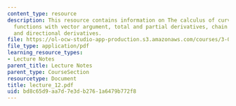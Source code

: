 ```yaml
---
content_type: resource
description: This resource contains information on The calculus of curves, scalar
  functions with vector argument, total and partial derivatives, chain rule and gradients
  and directional derivatives.
file: https://ol-ocw-studio-app-production.s3.amazonaws.com/courses/3-016-mathematics-for-materials-scientists-and-engineers-fall-2005/bd8c65d9aa7d7e3db2761a6479b772f8_lecture_12.pdf
file_type: application/pdf
learning_resource_types:
- Lecture Notes
parent_title: Lecture Notes
parent_type: CourseSection
resourcetype: Document
title: lecture_12.pdf
uid: bd8c65d9-aa7d-7e3d-b276-1a6479b772f8
---
```

